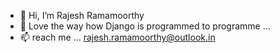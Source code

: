 - 👋 Hi, I’m Rajesh Ramamoorthy
- 👀 Love the way how Django is programmed to programme ...
- 📫 reach me ... rajesh.ramamoorthy@outlook.in

<!---
rrajesh0205/rrajesh0205 is a ✨ special ✨ repository because its `README.md` (this file) appears on your GitHub profile.
You can click the Preview link to take a look at your changes.
--->
